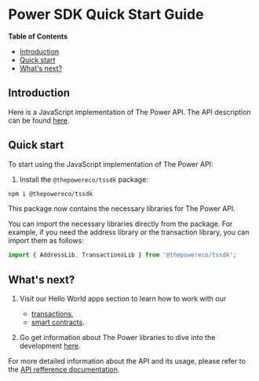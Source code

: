 # Power SDK Quick Start Guide

**Table of Contents**

<!-- START doctoc generated TOC please keep comment here to allow auto update -->
<!-- DON'T EDIT THIS SECTION, INSTEAD RE-RUN doctoc TO UPDATE -->

- [Introduction](#introduction)
- [Quick start](#quick-start)
- [What's next?](#whats-next)

<!-- END doctoc generated TOC please keep comment here to allow auto update -->

## Introduction

Here is a JavaScript implementation of The Power API.
The API description can be found [here](https://doc.thepower.io/docs/Build/api/common-terms).

## Quick start

To start using the JavaScript implementation of The Power API:

1. Install the `@thepowereco/tssdk` package:

```bash npm2yarn
npm i @thepowereco/tssdk
```

This package now contains the necessary libraries for The Power API.

You can import the necessary libraries directly from the package. For example, if you need the address library or the transaction library, you can import them as follows:

```javascript
import { AddressLib, TransactionsLib } from '@thepowereco/tssdk';
```

## What's next?

1. Visit our Hello World apps section to learn how to work with our 

   - [transactions](./transactions/01-intro.md),
   - [smart contracts](./smart-contracts/01-intro.md).

2. Go get information about The Power libraries to dive into the development [here](./02-lib-description.md).

For more detailed information about the API and its usage, please refer to the [API refference documentation](https://doc.thepower.io/docs/Build/api/api-reference/).